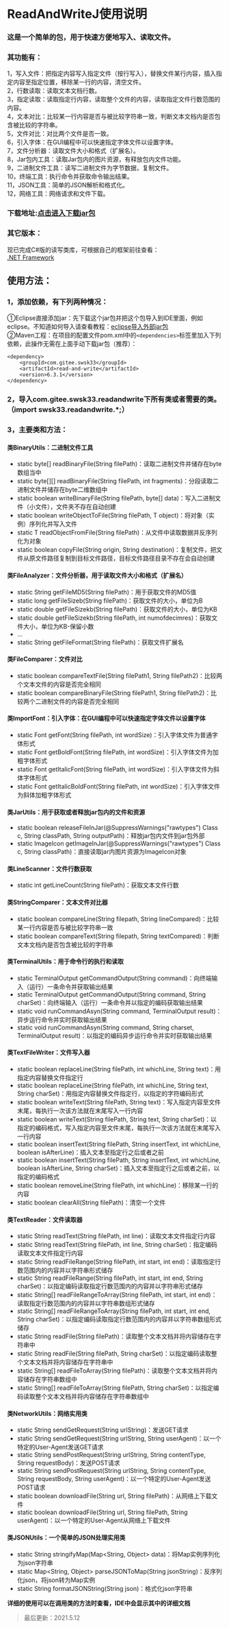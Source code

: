# ReadAndWriteJ使用说明
### 这是一个简单的包，用于快速方便地写入、读取文件。<br>
### 其功能有：
1，写入文件：把指定内容写入指定文件（按行写入），替换文件某行内容，插入指定内容至指定位置，移除某一行的内容，清空文件。<br>
2，行数读取：读取文本文档行数。<br>
3，指定读取：读取指定行内容，读取整个文件的内容，读取指定文件行数范围的内容。<br>
4，文本对比：比较某一行内容是否与被比较字符串一致，判断文本文档内是否包含被比较的字符串。<br>
5，文件对比：对比两个文件是否一致。<br>
6，引入字体：在GUI编程中可以快速指定字体文件以设置字体。<br>
7，文件分析器：读取文件大小和格式（扩展名）。<br>
8，Jar包内工具：读取Jar包内的图片资源，有释放包内文件功能。<br>
9，二进制文件工具：读写二进制文件为字节数据，复制文件。<br>
10，终端工具：执行命令并获取命令输出结果。<br>
11，JSON工具：简单的JSON解析和格式化。<br>
12，网络工具：网络请求和文件下载。<br>
### 下载地址:[点击进入下载jar包](https://gitee.com/swsk33/ReadAndWriteJ/releases)
### 其它版本：
现已完成C#版的读写类库，可根据自己的框架前往查看：<br>
[.NET Framework](https://gitee.com/swsk33/ReadAndWriteSharp)
## 使用方法：
### 1，添加依赖，有下列两种情况：
①Eclipse直接添加jar：先下载这个jar包并把这个包导入到IDE里面，例如eclipse。不知道如何导入请查看教程：[eclipse导入外部jar包](https://blog.csdn.net/czbqoo01/article/details/72803450)<br>
②Maven工程：在项目的配置文件pom.xml中的```<dependencies>```标签里加入下列依赖，此操作无需在上面手动下载jar包（推荐）：<br>
```
<dependency>
    <groupId>com.gitee.swsk33</groupId>
    <artifactId>read-and-write</artifactId>
    <version>6.3.1</version>
</dependency>
```
### 2，导入com.gitee.swsk33.readandwrite下所有类或者需要的类。（import swsk33.readandwrite.*;）
### 3，主要类和方法：
#### 类BinaryUtils：二进制文件工具
- static byte[] readBinaryFile(String filePath)：读取二进制文件并储存在byte数组当中
- static byte[][] readBinaryFile(String filePath, int fragments)：分段读取二进制文件并储存在byte二维数组中
- static boolean writeBinaryFile(String filePath, byte[] data)：写入二进制文件（小文件），文件夹不存在自动创建
- static <T> boolean writeObjectToFile(String filePath, T object)：将对象（实例）序列化并写入文件
- static <T> T readObjectFromFile(String filePath)：从文件中读取数据并反序列化为对象
- static boolean copyFile(String origin, String destination)：复制文件，把文件从原文件路径复制到目标文件路径，目标文件路径目录不存在会自动创建
#### 类FileAnalyzer：文件分析器，用于读取文件大小和格式（扩展名）
- static String getFileMD5(String filePath)：用于获取文件的MD5值
- static long getFileSizeb(String filePath)：获取文件的大小，单位为B
- static double getFileSizekb(String filePath)：获取文件的大小，单位为KB
- static double getFileSizekb(String filePath, int numofdecimres)：获取文件大小，单位为KB-保留小数
- ...
- static String getFileFormat(String filePath)：获取文件扩展名
#### 类FileComparer：文件对比
- static boolean compareTextFile(String filePath1, String filePath2)：比较两个文本文件的内容是否完全相同
- static boolean compareBinaryFile(String filePath1, String filePath2)：比较两个二进制文件的内容是否完全相同
#### 类ImportFont：引入字体：在GUI编程中可以快速指定字体文件以设置字体
- static Font getFont(String filePath, int wordSize)：引入字体文件为普通字体形式
- static Font getBoldFont(String filePath, int wordSize)：引入字体文件为加粗字体形式
- static Font getItalicFont(String filePath, int wordSize)：引入字体文件为斜体字体形式
- static Font getItalicBoldFont(String filePath, int wordSize)：引入字体文件为斜体加粗字体形式
#### 类JarUtils：用于获取或者释放jar包内的文件和资源
- static boolean releaseFileInJar(@SuppressWarnings("rawtypes") Class c, String classPath, String outputPath)：释放jar包内文件到jar包外部
- static ImageIcon getImageInJar(@SuppressWarnings("rawtypes") Class c, String classPath)：直接读取jar内图片资源为ImageIcon对象
#### 类LineScanner：文件行数获取
- static int getLineCount(String filePath)：获取文本文件行数
#### 类StringComparer：文本文件对比器
- static boolean compareLine(String filepath, String lineCompared)：比较某一行内容是否与被比较字符串一致
- static boolean compareText(String filepath, String textCompared)：判断文本文档内是否包含被比较的字符串
#### 类TerminalUtils：用于命令行的执行和读取
- static TerminalOutput getCommandOutput(String command)：向终端输入（运行）一条命令并获取输出结果
- static TerminalOutput getCommandOutput(String command, String charSet)：向终端输入（运行）一条命令并以指定的编码获取输出结果
- static void runCommandAsyn(String command, TerminalOutput result)：异步运行命令并实时获取输出结果
- static void runCommandAsyn(String command, String charset, TerminalOutput result)：以指定的编码异步运行命令并实时获取输出结果
#### 类TextFileWriter：文件写入器
- static boolean replaceLine(String filePath, int whichLine, String text)：用指定内容替换文件指定行
- static boolean replaceLine(String filePath, int whichLine, String text, String charSet)：用指定内容替换文件指定行，以指定的字符编码形式
- static boolean writeText(String filePath, String text)：写入指定内容至文件末尾，每执行一次该方法就在末尾写入一行内容
- static boolean writeText(String filePath, String text, String charSet)：以指定的编码格式，写入指定内容至文件末尾，每执行一次该方法就在末尾写入一行内容
- static boolean insertText(String filePath, String insertText, int whichLine, boolean isAfterLine)：插入文本至指定行之后或者之前
- static boolean insertText(String filePath, String insertText, int whichLine, boolean isAfterLine, String charSet)：插入文本至指定行之后或者之前，以指定的编码格式
- static boolean removeLine(String filePath, int whichLine)：移除某一行的内容
- static boolean clearAll(String filePath)：清空一个文件
#### 类TextReader：文件读取器
- static String readText(String filePath, int line)：读取文本文件指定行内容
- static String readText(String filePath, int line, String charSet)：指定编码读取文本文件指定行内容
- static String readFileRange(String filePath, int start, int end)：读取指定行数范围内的内容并以字符串形式储存
- static String readFileRange(String filePath, int start, int end, String charSet)：以指定编码读取指定行数范围内的内容并以字符串形式储存
- static String[] readFileRangeToArray(String filePath, int start, int end)：读取指定行数范围内的内容并以字符串数组形式储存
- static String[] readFileRangeToArray(String filePath, int start, int end, String charSet)：以指定编码读取指定行数范围内的内容并以字符串数组形式储存
- static String readFile(String filePath)：读取整个文本文档并将内容储存在字符串中
- static String readFile(String filePath, String charSet)：以指定编码读取整个文本文档并将内容储存在字符串中
- static String[] readFileToArray(String filePath)：读取整个文本文档并将内容储存在字符串数组中
- static String[] readFileToArray(String filePath, String charSet)：以指定编码读取整个文本文档并将内容储存在字符串数组中
#### 类NetworkUtils：网络实用类
- static String sendGetRequest(String urlString)：发送GET请求
- static String sendGetRequest(String urlString, String userAgent)：以一个特定的User-Agent发送GET请求
- static String sendPostRequest(String urlString, String contentType, String requestBody)：发送POST请求
- static String sendPostRequest(String urlString, String contentType, String requestBody, String userAgent)：以一个特定的User-Agent发送POST请求
- static boolean downloadFile(String url, String filePath)：从网络上下载文件
- static boolean downloadFile(String url, String filePath, String userAgent)：以一个特定的User-Agent从网络上下载文件
#### 类JSONUtils：一个简单的JSON处理实用类
- static String stringifyMap(Map<String, Object> data)：将Map实例序列化为json字符串
- static Map<String, Object> parseJSONToMap(String jsonString)：反序列化json，将json转为Map实例
- static String formatJSONString(String json)：格式化json字符串

**详细的使用可以在调用类的方法时查看，IDE中会显示其中的详细文档**

>最后更新：2021.5.12